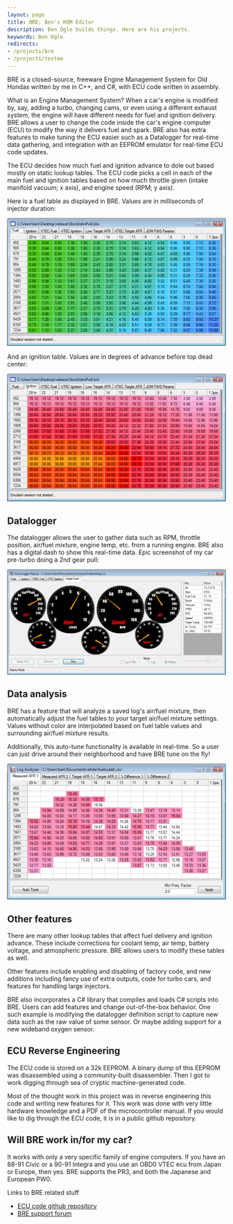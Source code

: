 ```yaml
---
layout: page
title: BRE; Ben's ROM Editor
description: Ben Ogle builds things. Here are his projects.
keywords: Ben Ogle
redirects:
- /projects/bre
- /projects/testme
---
```


BRE is a closed-source, freeware Engine Management System for Old Hondas written by me in C++,
and C#, with ECU code written in assembly.

What is an Engine Management System? When a car's engine is modified by, say, adding a turbo,
changing cams, or even using a different exhaust system, the engine will have different needs
for fuel and ignition delivery. BRE allows a user to change the code inside the car's engine
computer (ECU) to modify the way it delivers fuel and spark. BRE also has extra features to make
tuning the ECU easier such as a Datalogger for real-time data gathering, and integration with an
EEPROM emulator for real-time ECU code updates.

The ECU decides how much fuel and ignition advance to dole out based mostly on static lookup
tables. The ECU code picks a cell in each of the main fuel and ignition tables based on how much
throttle given (intake manifold vacuum; x axis), and engine speed (RPM; y axis).

Here is a fuel table as displayed in BRE. Values are in milliseconds of injector duration:

![Fuel table](/images/screenshots/bre_fuel.png)

And an ignition table. Values are in degrees of advance before top dead center:

![Ignition table](/images/screenshots/bre_ign.png)

Datalogger
----------

The datalogger allows the user to gather data such as RPM, throttle position, air/fuel mixture,
engine temp, etc. from a running engine. BRE also has a digital dash to show this real-time
data. Epic screenshot of my car pre-turbo doing a 2nd gear pull:

![Datalogger](/images/screenshots/bre_logger.png)

Data analysis
-------------

BRE has a feature that will analyze a saved log's air/fuel mixture, then automatically adjust
the fuel tables to your target air/fuel mixture settings. Values without color are interpolated
based on fuel table values and surrounding air/fuel mixture results.

Additionally, this auto-tune functionality is available in real-time. So a user can just drive
around their neighborhood and have BRE tune on the fly!

![Analyzer](/images/screenshots/bre_analyzer.png)

Other features
--------------

There are many other lookup tables that affect fuel delivery and ignition advance. These include
corrections for coolant temp, air temp, battery voltage, and atmospheric pressure. BRE allows
users to modify these tables as well.

Other features include enabling and disabling of factory code, and new additions including fancy
use of extra outputs, code for turbo cars, and features for handling large injectors.

BRE also incorporates a C# library that compiles and loads C# scripts into BRE. Users can add
features and change out-of-the-box behavior. One such example is modifying the datalogger
definition script to capture new data such as the raw value of some sensor. Or maybe adding
support for a new wideband oxygen sensor.

ECU Reverse Engineering
-----------------------

The ECU code is stored on a 32k EEPROM. A binary dump of this EEPROM was disassembled using a
community-built disassembler. Then I got to work digging through sea of cryptic
machine-generated code.

Most of the thought work in this project was in reverse engineering this code and writing new
features for it. This work was done with very little hardware knowledge and a PDF of the
microcontroller manual. If you would like to dig through the ECU code, it is in a public github
repository.

Will BRE work in/for my car?
-----------------------------

It works with only a very specific family of engine computers. If you have an 88-91 Civic or a 90-91
Integra and you use an OBD0 VTEC ecu from Japan or Europe, then yes. BRE supports the PR3, and
both the Japanese and European PW0.

Links to BRE related stuff

* [ECU code github repository](http://github.com/benogle/obd0vtec_dev)
* [BRE support forum](http://forum.pgmfi.org/viewforum.php?f=36)
